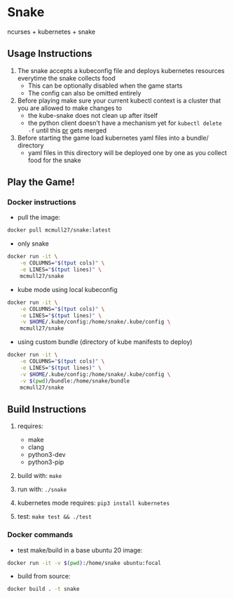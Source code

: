 # Snake
ncurses + kubernetes + snake
## Usage Instructions
1. The snake accepts a kubeconfig file and deploys kubernetes resources everytime the snake collects food
    - This can be optionally disabled when the game starts
    - The config can also be omitted entirely 
2. Before playing make sure your current kubectl context is a cluster that you are allowed to make changes to
    - the kube-snake does not clean up after itself
    - the python client doesn't have a mechanism yet for `kubectl delete -f` until this [pr](https://github.com/kubernetes-client/python/pull/1392) gets merged
3. Before starting the game load kubernetes yaml files into a bundle/ directory
    - yaml files in this directory will be deployed one by one as you collect food for the snake

## Play the Game! 

### Docker instructions
- pull the image:
```sh
docker pull mcmull27/snake:latest
```
- only snake
```sh
docker run -it \
    -e COLUMNS="$(tput cols)" \
    -e LINES="$(tput lines)" \
    mcmull27/snake

```

- kube mode using local kubeconfig
```sh
docker run -it \
    -e COLUMNS="$(tput cols)" \
    -e LINES="$(tput lines)" \
    -v $HOME/.kube/config:/home/snake/.kube/config \
    mcmull27/snake
```

- using custom bundle (directory of kube manifests to deploy)
```sh
docker run -it \
    -e COLUMNS="$(tput cols)" \
    -e LINES="$(tput lines)" \
    -v $HOME/.kube/config:/home/snake/.kube/config \
    -v $(pwd)/bundle:/home/snake/bundle
    mcmull27/snake
```

## Build Instructions
1. requires:
    - make
    - clang
    - python3-dev
    - python3-pip

1. build with: `make`
2. run with: `./snake`
3. kubernetes mode requires: `pip3 install kubernetes`
4. test: `make test && ./test`

### Docker commands

- test make/build in a base ubuntu 20 image:
```sh
docker run -it -v $(pwd):/home/snake ubuntu:focal
```
- build from source:
```sh
docker build . -t snake
```